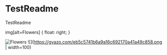 # TestReadme
TestReadme




img[alt=Flowers] { float: right; }

![Flowers](https://my.alfred.edu/zoom/_images/foster-lake.jpg)
![](https://gyazo.com/eb5c5741b6a9a16c692170a41a49c858.png | width=100)
